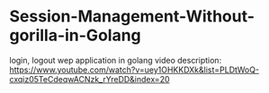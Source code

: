 # Session-Management-Without-gorilla-in-Golang
login, logout wep application in golang 
video description: https://www.youtube.com/watch?v=uey1OHKKDXk&list=PLDtWoQ-cxqiz05TeCdeqwACNzk_rYreDD&index=20
